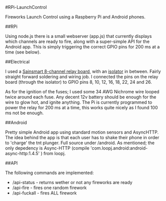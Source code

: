 #RPi-LaunchControl

Fireworks Launch Control using a Raspberry Pi and Android phones.

##RPi

Using node.js there is a small webserver (app.js) that currently displays which channels are ready to fire, along with a super-simple API for the Android app.
This is simply triggering the correct GPIO pins for 200 ms at a time (see below).

##Electrical

I used a [Sainsmart 8-channel relay board](http://www.sainsmart.com/8-channel-dc-5v-relay-module-for-arduino-pic-arm-dsp-avr-msp430-ttl-logic.html), with an [isolator](https://docs.google.com/file/d/0B5-HND9HJkXWSTQtYlFTZ3VyODA/edit) in between. Fairly straight forward soldering and wiring job. 
I connected the pins on the relay board (through the isolator) to GPIO pins 8, 10, 12, 16, 18, 22, 24 and 26.

As for the ignition of the fuses; I used some 34 AWG Nichrome wire looped twice around each fuse. Any decent 12v battery should be enough for the wire to glow hot, and ignite anything. The Pi is currently programmed to power the relay for 200 ms at a time, this works quite nicely as I found 100 ms not be enough. 

##Android

Pretty simple Android app using standard motion sensors and AsyncHTTP. The idea behind the app is that each user has to shake their phone in order to 'charge' the tnt plunger. Full source under /android. As mentioned; the only depedency is Async-HTTP (compile 'com.loopj.android:android-async-http:1.4.5'
) from loopj.

##API

The following commands are implemented:

* /api-status - returns wether or not any fireworks are ready
* /api-fire - fires one random firework
* /api-fuckall - fires ALL firework